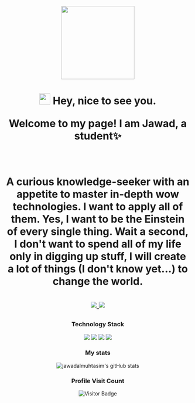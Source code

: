 <div align='center'>
  <img src="https://capsule-render.vercel.app/api?type=waving&height=200&text=Jawad%20Git&fontAlign=75&fontAlignY=40&color=gradient" height="200"/>
  <h1><img src="https://emojis.slackmojis.com/emojis/images/1531849430/4246/blob-sunglasses.gif?1531849430" width="30"/> Hey, nice to see you.</</h1>
  <p></p>
  
  <p>Welcome to my page! I am Jawad, a student✨</p>
  <br>
  <p>
  A curious knowledge-seeker with an appetite to master in-depth wow technologies. I want to apply all of them. Yes, I want to be the Einstein of every single thing. Wait a second, I don't want to spend all of my life only in digging up stuff, I will create a lot of things (I don't know yet...) to change the world.
  </p>
    <p align='center'>
  
  <a href="https://www.facebook.com/jawadalmuhtasim.page/">
    <img src="https://img.shields.io/badge/Facebook-1877F2?style=for-the-badge&logo=facebook&logoColor=white" />
  </a>
  <a href="https://twitter.com/jawadalmuhtasim?s=09">
    <img src="https://img.shields.io/badge/Twitter-1DA1F2?style=for-the-badge&logo=twitter&logoColor=white" />        
  </a>
  
</p>

  ### Technology Stack
  <div align='center'>
    <span><img src="https://img.shields.io/badge/HTML5-E34F26?style=for-the-badge&logo=html5&logoColor=white"/><span>
    <img src="https://img.shields.io/badge/CSS3-1572B6?style=for-the-badge&logo=css3&logoColor=white"/>
    <img src="https://img.shields.io/badge/JavaScript-F7DF1E?style=for-the-badge&logo=javascript&logoColor=white"/>
    <img src="https://img.shields.io/badge/Python-3776AB?style=for-the-badge&logo=python&logoColor=white"/>

  </div>
  
  ### My stats
  ![jawadalmuhtasim's gitHub stats](https://github-readme-stats.vercel.app/api?username=jawadalmuhtasim&show_icons=true&theme=radical)   
   
  ### Profile Visit Count   
  ![Visitor Badge](https://visitor-badge.laobi.icu/badge?page_id=jawadalmuhtasim.jawadalmuhtasim)
  <br> 
</div>  

